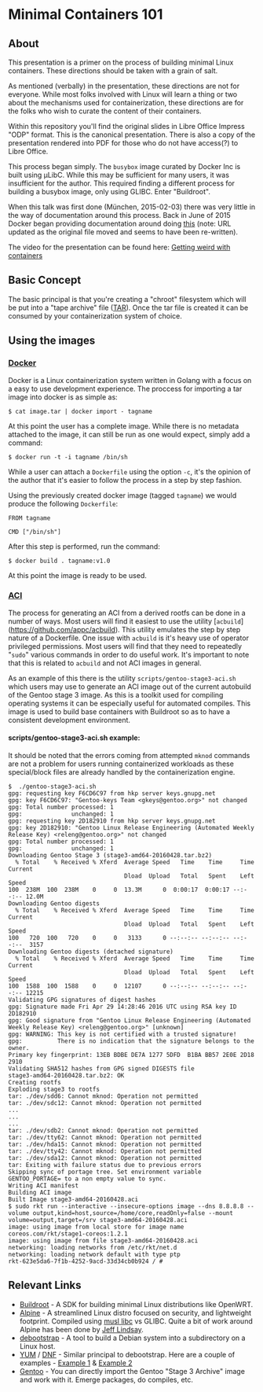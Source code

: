 # Minimal Containers 101

## About

This presentation is a primer on the process of building minimal Linux
containers.  These directions should be taken with a grain of salt.

As mentioned (verbally) in the presentation, these directions are not for
everyone.  While most folks involved with Linux will learn a thing or two about
the mechanisms used for containerization, these directions are for the folks
who wish to curate the content of their containers.

Within this repository you'll find the original slides in Libre Office Impress
"ODP" format.  This is the canonical presentation.  There is also a copy of the
presentation rendered into PDF for those who do not have access(?) to
Libre Office.

This process began simply.  The `busybox` image curated by Docker Inc is
built using µLibC.  While this may be sufficient for many users, it was
insufficient for the author.  This required finding a different process for
building a busybox image, only using GLIBC.  Enter "Buildroot".

When this talk was first done (München, 2015-02-03) there was very little in
the way of documentation around this process.  Back in June of 2015 Docker began
providing documentation around doing [this](https://github.com/docker/docker/blob/master/docs/userguide/eng-image/baseimages.md)
(note: URL updated as the original file moved and seems to have been re-written).

The video for the presentation can be found here: [Getting weird with containers](https://www.youtube.com/watch?v=gMpldbcMHuI)

## Basic Concept

The basic principal is that you're creating a "chroot" filesystem which will be
put into a "tape archive" file ([TAR](https://en.wikipedia.org/wiki/Tar_(computing))).
Once the tar file is created it can be consumed by your containerization system
of choice.

## Using the images

### [Docker](https://www.docker.com) 

Docker is a Linux containerization system written in Golang with a focus on a
easy to use development experience.  The proccess for importing a tar image
into docker is as simple as:

```
$ cat image.tar | docker import - tagname
```

At this point the user has a complete image.  While there is no metadata
attached to the image, it can still be run as one would expect, simply add a
command:

```
$ docker run -t -i tagname /bin/sh
```

While a user can attach a `Dockerfile` using the option `-c`, it's the opinion
of the author that it's easier to follow the process in a step by step fashion.

Using the previously created docker image (tagged `tagname`) we would produce
the following `Dockerfile`:

```
FROM tagname

CMD ["/bin/sh"]
```

After this step is performed, run the command:

```
$ docker build . tagname:v1.0
```

At this point the image is ready to be used.


### [ACI](https://github.com/appc/spec)

The process for generating an ACI from a derived rootfs can be done in a number
of ways.  Most users will find it easiest to use the utility [`acbuild`]
(https://github.com/appc/acbuild).  This utility emulates the step by step
nature of a Dockerfile.  One issue with `acbuild` is it's heavy use of operator
privileged permissions.  Most users will find that they need to repeatedly 
"`sudo`" various commands in order to do useful work.  It's important to note
that this is related to `acbuild` and not ACI images in general.

As an example of this there is the utility `scripts/gentoo-stage3-aci.sh` which
users may use to generate an ACI image out of the current autobuild of the
Gentoo stage 3 image.  As this is a toolkit used for compiling operating systems
it can be especially useful for automated compiles.  This image is used to build
base containers with Buildroot so as to have a consistent development
environment.

#### scripts/gentoo-stage3-aci.sh example:

It should be noted that the errors coming from attempted `mknod` commands are
not a problem for users running containerized workloads as these special/block
files are already handled by the containerization engine.


```
$  ./gentoo-stage3-aci.sh 
gpg: requesting key F6CD6C97 from hkp server keys.gnupg.net
gpg: key F6CD6C97: "Gentoo-keys Team <gkeys@gentoo.org>" not changed
gpg: Total number processed: 1
gpg:              unchanged: 1
gpg: requesting key 2D182910 from hkp server keys.gnupg.net
gpg: key 2D182910: "Gentoo Linux Release Engineering (Automated Weekly Release Key) <releng@gentoo.org>" not changed
gpg: Total number processed: 1
gpg:              unchanged: 1
Downloading Gentoo Stage 3 (stage3-amd64-20160428.tar.bz2)
  % Total    % Received % Xferd  Average Speed   Time    Time     Time  Current
                                 Dload  Upload   Total   Spent    Left  Speed
100  238M  100  238M    0     0  13.3M      0  0:00:17  0:00:17 --:--:-- 12.0M
Downloading Gentoo digests
  % Total    % Received % Xferd  Average Speed   Time    Time     Time  Current
                                 Dload  Upload   Total   Spent    Left  Speed
100   720  100   720    0     0   3133      0 --:--:-- --:--:-- --:--:--  3157
Downloading Gentoo digests (detached signature)
  % Total    % Received % Xferd  Average Speed   Time    Time     Time  Current
                                 Dload  Upload   Total   Spent    Left  Speed
100  1588  100  1588    0     0  12107      0 --:--:-- --:--:-- --:--:-- 12215
Validating GPG signatures of digest hashes
gpg: Signature made Fri Apr 29 14:28:46 2016 UTC using RSA key ID 2D182910
gpg: Good signature from "Gentoo Linux Release Engineering (Automated Weekly Release Key) <releng@gentoo.org>" [unknown]
gpg: WARNING: This key is not certified with a trusted signature!
gpg:          There is no indication that the signature belongs to the owner.
Primary key fingerprint: 13EB BDBE DE7A 1277 5DFD  B1BA BB57 2E0E 2D18 2910
Validating SHA512 hashes from GPG signed DIGESTS file
stage3-amd64-20160428.tar.bz2: OK
Creating rootfs
Exploding stage3 to rootfs
tar: ./dev/sdd6: Cannot mknod: Operation not permitted
tar: ./dev/sdc12: Cannot mknod: Operation not permitted
...
...
...
tar: ./dev/sdb2: Cannot mknod: Operation not permitted
tar: ./dev/tty62: Cannot mknod: Operation not permitted
tar: ./dev/hda15: Cannot mknod: Operation not permitted
tar: ./dev/tty42: Cannot mknod: Operation not permitted
tar: ./dev/sda12: Cannot mknod: Operation not permitted
tar: Exiting with failure status due to previous errors
Skipping sync of portage tree. Set environment variable GENTOO_PORTAGE= to a non empty value to sync.
Writing ACI manifest
Building ACI image
Built Image stage3-amd64-20160428.aci
$ sudo rkt run --interactive --insecure-options image --dns 8.8.8.8 --volume output,kind=host,source=/home/core,readOnly=false --mount volume=output,target=/srv stage3-amd64-20160428.aci 
image: using image from local store for image name coreos.com/rkt/stage1-coreos:1.2.1
image: using image from file stage3-amd64-20160428.aci
networking: loading networks from /etc/rkt/net.d
networking: loading network default with type ptp
rkt-623e5da6-7f1b-4252-9acd-33d34cb0b924 / #
```

## Relevant Links

  * [Buildroot](http://www.buildroot.org) - A SDK for building minimal Linux distributions like OpenWRT.
  * [Alpine](https://www.alpinelinux.org/) - A streamlined Linux distro focused on security, and lightweight footprint.  Compiled using [musl libc](http://www.musl-libc.org/) vs GLIBC.  Quite a bit of work around Alpine has been done by [Jeff Lindsay](https://github.com/progrium).
  * [debootstrap](https://wiki.debian.org/Debootstrap) - A tool to build a Debian system into a subdirectory on a Linux host.
  * [YUM](http://yum.baseurl.org/) / [DNF](http://dnf.baseurl.org/) - Similar principal to debootstrap.  Here are a couple of examples - [Example 1](https://web.archive.org/web/20150514123601/http://prefetch.net/articles/yumchrootlinux.html) & [Example 2](https://web.archive.org/web/20141203222350/http://zaufi.github.io/administration/2014/06/10/howto-make-a-centos-chroot/)
  * [Gentoo](https://www.gentoo.org/downloads/) - You can directly import the Gentoo "Stage 3 Archive" image and work with it.  Emerge packages, do compiles, etc.
